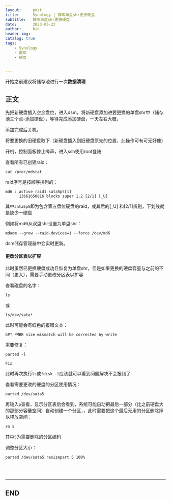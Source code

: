 ```yaml
---
layout:     post
title:      Synology | 群晖单盘shr更换硬盘
subtitle:   群晖单盘shr更换硬盘
date:       2023-05-22
author:     bin
header-img: 
catalog: true
tags:
    - Synology
    - 群晖
    - 硬盘


---
```




开始之前建议将储存池进行一次**数据清理**



## 正文



先把新硬盘插入空余盘位，进入dsm，将新硬盘添加进要更换的单盘shr中（储存池三个点-添加硬盘），等待完成添加硬盘，一天左右大概，

添加完成后关机，

将要更换的旧硬盘取下（新硬盘插入到旧硬盘原先的位置，此操作可有可无好像）

开机，控制面板停止哔声，进入ssh使用root登陆

查看所有已创建raid：

```
cat /proc/mdstat
```

raid序号是按顺序排列的：

```
md6 : active raid1 sata5p5[1]
      13661650816 blocks super 1.2 [2/1] [_U]
```

其中`sata5p5`即为包含第五盘位硬盘的raid，或其后的[_U] 和[2/1]辨别，下划线就是缺少一硬盘

例如将md6从双盘shr设置为单盘shr：

```
mdadm --grow --raid-devices=1 --force /dev/md6
```

dsm储存管理器中会实时更新。



#### 更改分区表以扩容



此时虽然已更换硬盘成功且恢复为单盘shr，但是如果更换的硬盘容量与之前的不同（更大），需要手动更改分区表以扩容

查看磁盘的名字：

```
ls
```

或

```
ls/dev/sata*
```





此时可能会有红色的报错文本：

```
GPT PMBR size mismatch will be corrected by write
```

需要修复：

```
parted -l
```

```
Fix
```

此时再次执行`ls`或`fdisk -l`应该就可以看到问题解决不会报错了





查看需要更改的硬盘的分区使用情况：

```
parted /dev/sata5
```

再输入`p`查看，显示分区表后会看到，系统可能自动把最后一部分（比之前硬盘大的那部分容量空间）自动创建一个分区，，此时需要把这个最后无用的分区删除掉以释放空间：

```
rm 5
```

其中`5`为需要删除的分区编码



调整分区大小：

```
parted /dev/sata5 resizepart 5 100%
```























<br>

<br>


---

## END


